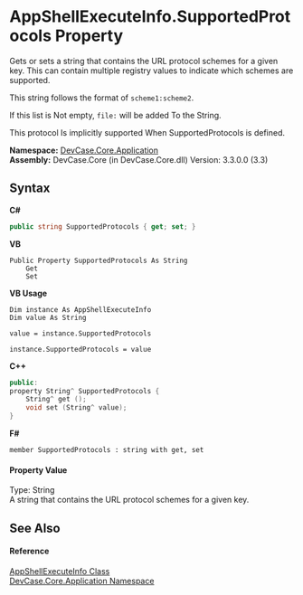 # AppShellExecuteInfo.SupportedProtocols Property 
 

Gets or sets a string that contains the URL protocol schemes for a given key. This can contain multiple registry values to indicate which schemes are supported. 

 This string follows the format of `scheme1:scheme2`. 

 If this list is Not empty, `file:` will be added To the String. 

 This protocol Is implicitly supported When SupportedProtocols is defined.

**Namespace:**&nbsp;<a href="N_DevCase_Core_Application">DevCase.Core.Application</a><br />**Assembly:**&nbsp;DevCase.Core (in DevCase.Core.dll) Version: 3.3.0.0 (3.3)

## Syntax

**C#**<br />
``` C#
public string SupportedProtocols { get; set; }
```

**VB**<br />
``` VB
Public Property SupportedProtocols As String
	Get
	Set
```

**VB Usage**<br />
``` VB Usage
Dim instance As AppShellExecuteInfo
Dim value As String

value = instance.SupportedProtocols

instance.SupportedProtocols = value
```

**C++**<br />
``` C++
public:
property String^ SupportedProtocols {
	String^ get ();
	void set (String^ value);
}
```

**F#**<br />
``` F#
member SupportedProtocols : string with get, set

```


#### Property Value
Type: String<br />A string that contains the URL protocol schemes for a given key.

## See Also


#### Reference
<a href="T_DevCase_Core_Application_AppShellExecuteInfo">AppShellExecuteInfo Class</a><br /><a href="N_DevCase_Core_Application">DevCase.Core.Application Namespace</a><br />